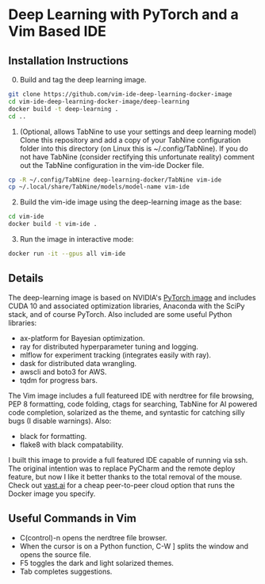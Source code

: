 # Deep Learning with PyTorch and a Vim Based IDE

## Installation Instructions
0. Build and tag the deep learning image.
```bash
git clone https://github.com/vim-ide-deep-learning-docker-image
cd vim-ide-deep-learning-docker-image/deep-learning
docker build -t deep-learning .
cd ..
```
1.  (Optional, allows TabNine to use your settings and deep learning model) Clone this repository and add a copy of your TabNine configuration folder into this directory (on Linux this is ~/.config/TabNine). If you do not have TabNine (consider rectifying this unfortunate reality) comment out the TabNine configuration in the vim-ide Docker file.
```bash
cp -R ~/.config/TabNine deep-learning-docker/TabNine vim-ide
cp ~/.local/share/TabNine/models/model-name vim-ide
```
2. Build the vim-ide image using the deep-learning image as the base:
```bash
cd vim-ide
docker build -t vim-ide .
```
3. Run the image in interactive mode:
```bash
docker run -it --gpus all vim-ide
```

## Details
The deep-learning image is based on NVIDIA's [PyTorch image](https://ngc.nvidia.com/catalog/containers/nvidia:pytorch) and includes CUDA 10 and associated optimization libraries, Anaconda with the SciPy stack, and of course PyTorch. Also included are some useful Python libraries:
*  ax-platform for Bayesian optimization.
*  ray for distributed hyperparameter tuning and logging.
*  mlflow for experiment tracking (integrates easily with ray).
*  dask for distributed data wrangling.
*  awscli and boto3 for AWS.
*  tqdm for progress bars.

The Vim image includes a full featureed IDE with nerdtree for file browsing, PEP 8 formatting, code folding, ctags for searching, TabNine for AI powered code completion, solarized as the theme, and syntastic for catching silly bugs (I disable warnings). Also:
*  black for formatting.
*  flake8 with black compatability.

I built this image to provide a full featured IDE capable of running via ssh. The original intention was to replace PyCharm and the remote deploy feature, but now I like it better thanks to the total removal of the mouse. Check out [vast.ai](vast.ai) for a cheap peer-to-peer cloud option that runs the Docker image you specify.

## Useful Commands in Vim
*  C(control)-n opens the nerdtree file browser.
*  When the cursor is on a Python function, C-W  ] splits the window and opens the source file.
*  F5 toggles the dark and light solarized themes.
*  Tab completes suggestions.

